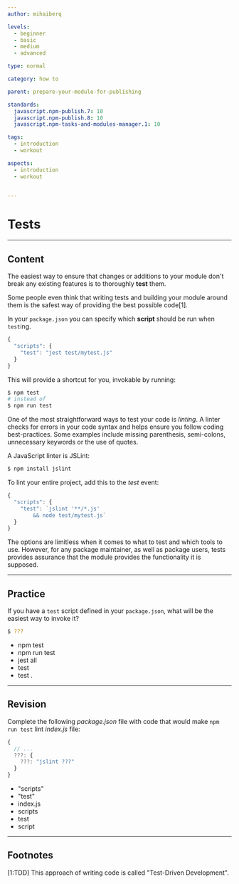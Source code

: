 ```yaml
---
author: mihaiberq

levels:
  - beginner
  - basic
  - medium
  - advanced

type: normal

category: how to

parent: prepare-your-module-for-publishing

standards:
  javascript.npm-publish.7: 10
  javascript.npm-publish.8: 10
  javascript.npm-tasks-and-modules-manager.1: 10

tags:
  - introduction
  - workout

aspects:
  - introduction
  - workout


---
```

# Tests

---
## Content

The easiest way to ensure that changes or additions to your module don't break any existing features is to thoroughly **test** them.

Some people even think that writing tests and building your module around them is the safest way of providing the best possible code[1].

In your `package.json` you can specify which **script** should be run when `test`ing.

```javascript
{
  "scripts": {
    "test": "jest test/mytest.js"
  }
}
```

This will provide a shortcut for you, invokable by running:

```bash
$ npm test
# instead of
$ npm run test
```

One of the most straightforward ways to test your code is *linting*. A linter checks for errors in your code syntax and helps ensure you follow coding best-practices. Some examples include missing parenthesis, semi-colons, unnecessary keywords or the use of quotes.

A JavaScript linter is JSLint:

```bash
$ npm install jslint
```

To lint your entire project, add this to the *test* event:

```javascript
{
  "scripts": {
    "test": `jslint '**/*.js'
        && node test/mytest.js`
  }
}
```

The options are limitless when it comes to what to test and which tools to use. However, for any package maintainer, as well as package users, tests provides assurance that the module provides the functionality it is supposed.

---
## Practice

If you have a `test` script defined in your `package.json`, what will be the easiest way to invoke it?

```bash
$ ???
```

* npm test
* npm run test
* jest all
* test
* test .

---
## Revision

Complete the following *package.json* file with code that would make `npm run test` lint *index.js* file:

```javascript
{
  // ...
  ???: {
    ???: "jslint ???"
  }
}
```


* "scripts"
* "test"
* index.js
* scripts
* test
* script

---
## Footnotes
[1:TDD]
This approach of writing code is called "Test-Driven Development".
 
